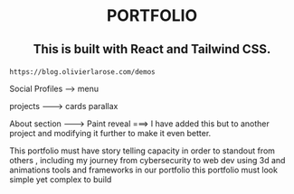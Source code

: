 <h1 align="center">PORTFOLIO </h1>

## <p align="center">This is built with React and Tailwind CSS.</p>

```
https://blog.olivierlarose.com/demos
```


Social Profiles  -->  menu

projects --->  cards parallax

About section ---> Paint reveal ===> I have added this but to another project and modifying it further to make it even better.

This portfolio must have story telling capacity in order to standout from others , including my journey from cybersecurity to web dev using 3d and animations tools and frameworks in our portfolio this portfolio must look simple yet complex to build

